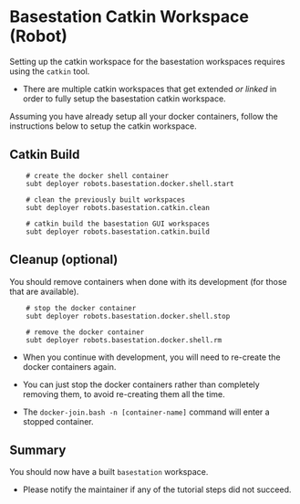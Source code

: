 # Basestation Catkin Workspace (Robot)

Setting up the catkin workspace for the basestation workspaces requires using the `catkin` tool.

- There are multiple catkin workspaces that get extended *or linked* in order to fully setup the basestation catkin workspace.

Assuming you have already setup all your docker containers, follow the instructions below to setup the catkin workspace.

## Catkin Build

        # create the docker shell container
        subt deployer robots.basestation.docker.shell.start

        # clean the previously built workspaces
        subt deployer robots.basestation.catkin.clean

        # catkin build the basestation GUI workspaces
        subt deployer robots.basestation.catkin.build

## Cleanup (optional)

You should remove containers when done with its development (for those that are available).

        # stop the docker container
        subt deployer robots.basestation.docker.shell.stop

        # remove the docker container
        subt deployer robots.basestation.docker.shell.rm

- When you continue with development, you will need to re-create the docker containers again.

- You can just stop the docker containers rather than completely removing them, to avoid re-creating them all the time.

- The `docker-join.bash -n [container-name]` command will enter a stopped container.

## Summary

You should now have a built `basestation` workspace.

- Please notify the maintainer if any of the tutorial steps did not succeed.
